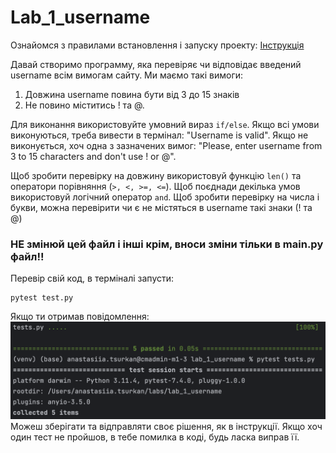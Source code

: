 # Lab_1_username

Ознайомся з правилами встановлення і запуску проекту: 
[Інструкція](https://docs.google.com/document/d/1jHZogGJMYTCvN9Sp9LHqofXA2w5t9sGsEdBk-f5Cjwk/edit?usp=sharing)


Давай створимо программу, яка перевіряє чи відповідає введений username всім вимогам сайту. Ми маємо такі вимоги:
1. Довжина username повина бути від 3 до 15 знаків
2. Не повино міститись ! та @.

Для виконання використовуйте умовний вираз `if/else`.
Якщо всі умови виконуються, треба вивести в термінал:
"Username is valid". 
Якщо не виконується, хоч одна з зазначених вимог:
"Please, enter username from 3 to 15 characters and don't use ! or @".

Щоб зробити перевірку на довжину використовуй функцію `len()` та оператори порівняння (`>, <, >=, <=`).
Щоб поєднади декілька умов використовуй логічний оператор `and`.
Щоб зробити перевірку на числа і букви, можна перевірити чи є не містяться в username такі знаки (! та @)

### НЕ змінюй цей файл і інші крім, вноси зміни тільки в main.py файл!!

Перевір свій код, в терміналі запусти: 
```
pytest test.py
```
Якщо ти отримав повідомлення:
![success.png](success.png)
Можеш зберігати та відправляти своє рішення, як в інструкції. Якщо хоч один тест не пройшов, в тебе помилка в коді, будь ласка виправ її.
